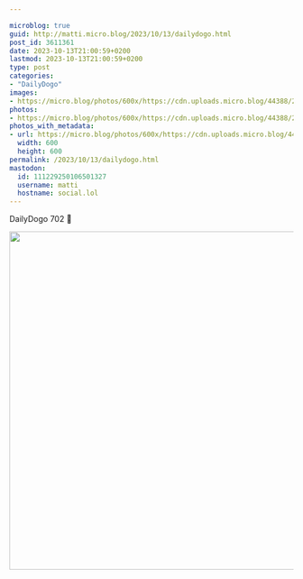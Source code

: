```yaml
---

microblog: true
guid: http://matti.micro.blog/2023/10/13/dailydogo.html
post_id: 3611361
date: 2023-10-13T21:00:59+0200
lastmod: 2023-10-13T21:00:59+0200
type: post
categories:
- "DailyDogo"
images:
- https://micro.blog/photos/600x/https://cdn.uploads.micro.blog/44388/2023/aa39781857354bada5c01db4f2e6931d.jpg
photos:
- https://micro.blog/photos/600x/https://cdn.uploads.micro.blog/44388/2023/aa39781857354bada5c01db4f2e6931d.jpg
photos_with_metadata:
- url: https://micro.blog/photos/600x/https://cdn.uploads.micro.blog/44388/2023/aa39781857354bada5c01db4f2e6931d.jpg
  width: 600
  height: 600
permalink: /2023/10/13/dailydogo.html
mastodon:
  id: 111229250106501327
  username: matti
  hostname: social.lol
---
```

DailyDogo 702 🐶

<img src="https://micro.blog/photos/600x/https://blog.martin-haehnel.de/uploads/2023/aa39781857354bada5c01db4f2e6931d.jpg" width="600" height="600" alt="" />
